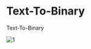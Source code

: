 # Text-To-Binary
 Text-To-Binary

![1](https://github.com/BagaturBey/Text-To-Binary/assets/107503923/a6b4d9f5-5510-4ff1-850d-925b6dc1a1bf)
